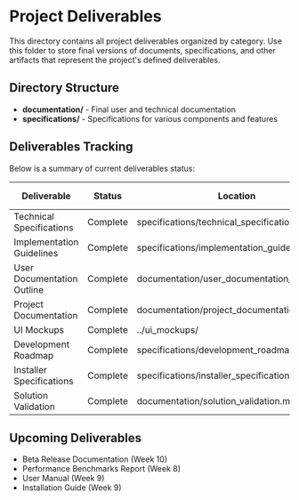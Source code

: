 # Project Deliverables

This directory contains all project deliverables organized by category. Use this folder to store final versions of documents, specifications, and other artifacts that represent the project's defined deliverables.

## Directory Structure

- **documentation/** - Final user and technical documentation
- **specifications/** - Specifications for various components and features

## Deliverables Tracking

Below is a summary of current deliverables status:

| Deliverable | Status | Location | Last Updated |
|-------------|--------|----------|--------------|
| Technical Specifications | Complete | specifications/technical_specifications.md | - |
| Implementation Guidelines | Complete | specifications/implementation_guidelines.md | - |
| User Documentation Outline | Complete | documentation/user_documentation_outline.md | - |
| Project Documentation | Complete | documentation/project_documentation.md | - |
| UI Mockups | Complete | ../ui_mockups/ | - |
| Development Roadmap | Complete | specifications/development_roadmap.md | - |
| Installer Specifications | Complete | specifications/installer_specifications.md | - |
| Solution Validation | Complete | documentation/solution_validation.md | - |

## Upcoming Deliverables

- Beta Release Documentation (Week 10)
- Performance Benchmarks Report (Week 8)
- User Manual (Week 9)
- Installation Guide (Week 9) 